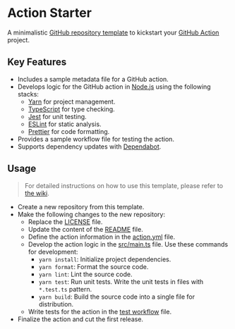 <!-- TODO: Replace the content of this file with the new project description. -->

# Action Starter

A minimalistic [GitHub repository template](https://docs.github.com/en/repositories/creating-and-managing-repositories/creating-a-repository-from-a-template) to kickstart your [GitHub Action](https://github.com/features/actions) project.

## Key Features

- Includes a sample metadata file for a GitHub action.
- Develops logic for the GitHub action in [Node.js](https://nodejs.org/en) using the following stacks:
  - [Yarn](https://yarnpkg.com/) for project management.
  - [TypeScript](https://www.typescriptlang.org/) for type checking.
  - [Jest](https://jestjs.io/) for unit testing.
  - [ESLint](https://eslint.org/) for static analysis.
  - [Prettier](https://prettier.io/) for code formatting.
- Provides a sample workflow file for testing the action.
- Supports dependency updates with [Dependabot](https://docs.github.com/en/code-security/dependabot).

## Usage

> For detailed instructions on how to use this template, please refer to [the wiki](https://github.com/threeal/action-starter/wiki).

- Create a new repository from this template.
- Make the following changes to the new repository:
  - Replace the [LICENSE](LICENSE) file.
  - Update the content of the [README](README.md) file.
  - Define the action information in the [action.yml](action.yml) file.
  - Develop the action logic in the [src/main.ts](src/main.ts) file. Use these commands for development:
    - `yarn install`: Initialize project dependencies.
    - `yarn format`: Format the source code.
    - `yarn lint`: Lint the source code.
    - `yarn test`: Run unit tests. Write the unit tests in files with `*.test.ts` pattern.
    - `yarn build`: Build the source code into a single file for distribution.
  - Write tests for the action in the [test workflow](.github/workflows/test.yaml) file.
- Finalize the action and cut the first release.
